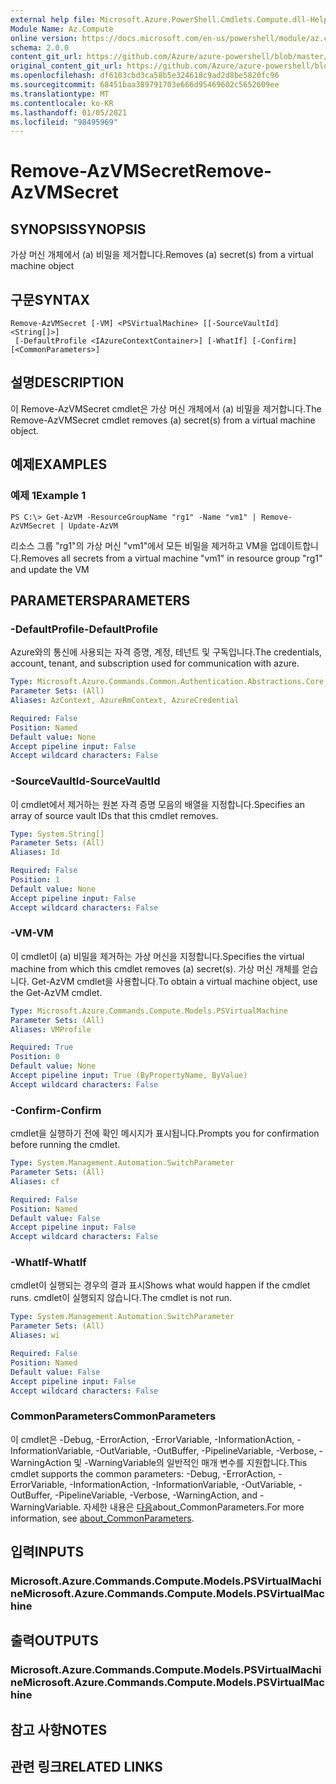 ```yaml
---
external help file: Microsoft.Azure.PowerShell.Cmdlets.Compute.dll-Help.xml
Module Name: Az.Compute
online version: https://docs.microsoft.com/en-us/powershell/module/az.compute/remove-azvmsecret
schema: 2.0.0
content_git_url: https://github.com/Azure/azure-powershell/blob/master/src/Compute/Compute/help/Remove-AzVMSecret.md
original_content_git_url: https://github.com/Azure/azure-powershell/blob/master/src/Compute/Compute/help/Remove-AzVMSecret.md
ms.openlocfilehash: df6103cbd3ca58b5e324618c9ad2d8be5820fc96
ms.sourcegitcommit: 68451baa389791703e666d95469602c5652609ee
ms.translationtype: MT
ms.contentlocale: ko-KR
ms.lasthandoff: 01/05/2021
ms.locfileid: "98495969"
---
```

# <span data-ttu-id="ff894-101">Remove-AzVMSecret</span><span class="sxs-lookup"><span data-stu-id="ff894-101">Remove-AzVMSecret</span></span>

## <span data-ttu-id="ff894-102">SYNOPSIS</span><span class="sxs-lookup"><span data-stu-id="ff894-102">SYNOPSIS</span></span>
<span data-ttu-id="ff894-103">가상 머신 개체에서 (a) 비밀을 제거합니다.</span><span class="sxs-lookup"><span data-stu-id="ff894-103">Removes (a) secret(s) from a virtual machine object</span></span>

## <span data-ttu-id="ff894-104">구문</span><span class="sxs-lookup"><span data-stu-id="ff894-104">SYNTAX</span></span>

```
Remove-AzVMSecret [-VM] <PSVirtualMachine> [[-SourceVaultId] <String[]>]
 [-DefaultProfile <IAzureContextContainer>] [-WhatIf] [-Confirm] [<CommonParameters>]
```

## <span data-ttu-id="ff894-105">설명</span><span class="sxs-lookup"><span data-stu-id="ff894-105">DESCRIPTION</span></span>
<span data-ttu-id="ff894-106">이 Remove-AzVMSecret cmdlet은 가상 머신 개체에서 (a) 비밀을 제거합니다.</span><span class="sxs-lookup"><span data-stu-id="ff894-106">The Remove-AzVMSecret cmdlet removes (a) secret(s) from a virtual machine object.</span></span>

## <span data-ttu-id="ff894-107">예제</span><span class="sxs-lookup"><span data-stu-id="ff894-107">EXAMPLES</span></span>

### <span data-ttu-id="ff894-108">예제 1</span><span class="sxs-lookup"><span data-stu-id="ff894-108">Example 1</span></span>
```
PS C:\> Get-AzVM -ResourceGroupName "rg1" -Name "vm1" | Remove-AzVMSecret | Update-AzVM
```

<span data-ttu-id="ff894-109">리소스 그룹 "rg1"의 가상 머신 "vm1"에서 모든 비밀을 제거하고 VM을 업데이트합니다.</span><span class="sxs-lookup"><span data-stu-id="ff894-109">Removes all secrets from a virtual machine "vm1" in resource group "rg1" and update the VM</span></span>

## <span data-ttu-id="ff894-110">PARAMETERS</span><span class="sxs-lookup"><span data-stu-id="ff894-110">PARAMETERS</span></span>

### <span data-ttu-id="ff894-111">-DefaultProfile</span><span class="sxs-lookup"><span data-stu-id="ff894-111">-DefaultProfile</span></span>
<span data-ttu-id="ff894-112">Azure와의 통신에 사용되는 자격 증명, 계정, 테넌트 및 구독입니다.</span><span class="sxs-lookup"><span data-stu-id="ff894-112">The credentials, account, tenant, and subscription used for communication with azure.</span></span>

```yaml
Type: Microsoft.Azure.Commands.Common.Authentication.Abstractions.Core.IAzureContextContainer
Parameter Sets: (All)
Aliases: AzContext, AzureRmContext, AzureCredential

Required: False
Position: Named
Default value: None
Accept pipeline input: False
Accept wildcard characters: False
```

### <span data-ttu-id="ff894-113">-SourceVaultId</span><span class="sxs-lookup"><span data-stu-id="ff894-113">-SourceVaultId</span></span>
<span data-ttu-id="ff894-114">이 cmdlet에서 제거하는 원본 자격 증명 모음의 배열을 지정합니다.</span><span class="sxs-lookup"><span data-stu-id="ff894-114">Specifies an array of source vault IDs that this cmdlet removes.</span></span>

```yaml
Type: System.String[]
Parameter Sets: (All)
Aliases: Id

Required: False
Position: 1
Default value: None
Accept pipeline input: False
Accept wildcard characters: False
```

### <span data-ttu-id="ff894-115">-VM</span><span class="sxs-lookup"><span data-stu-id="ff894-115">-VM</span></span>
<span data-ttu-id="ff894-116">이 cmdlet이 (a) 비밀을 제거하는 가상 머신을 지정합니다.</span><span class="sxs-lookup"><span data-stu-id="ff894-116">Specifies the virtual machine from which this cmdlet removes (a) secret(s).</span></span>
<span data-ttu-id="ff894-117">가상 머신 개체를 얻습니다. Get-AzVM cmdlet을 사용합니다.</span><span class="sxs-lookup"><span data-stu-id="ff894-117">To obtain a virtual machine object, use the Get-AzVM cmdlet.</span></span>

```yaml
Type: Microsoft.Azure.Commands.Compute.Models.PSVirtualMachine
Parameter Sets: (All)
Aliases: VMProfile

Required: True
Position: 0
Default value: None
Accept pipeline input: True (ByPropertyName, ByValue)
Accept wildcard characters: False
```

### <span data-ttu-id="ff894-118">-Confirm</span><span class="sxs-lookup"><span data-stu-id="ff894-118">-Confirm</span></span>
<span data-ttu-id="ff894-119">cmdlet을 실행하기 전에 확인 메시지가 표시됩니다.</span><span class="sxs-lookup"><span data-stu-id="ff894-119">Prompts you for confirmation before running the cmdlet.</span></span>

```yaml
Type: System.Management.Automation.SwitchParameter
Parameter Sets: (All)
Aliases: cf

Required: False
Position: Named
Default value: False
Accept pipeline input: False
Accept wildcard characters: False
```

### <span data-ttu-id="ff894-120">-WhatIf</span><span class="sxs-lookup"><span data-stu-id="ff894-120">-WhatIf</span></span>
<span data-ttu-id="ff894-121">cmdlet이 실행되는 경우의 결과 표시</span><span class="sxs-lookup"><span data-stu-id="ff894-121">Shows what would happen if the cmdlet runs.</span></span>
<span data-ttu-id="ff894-122">cmdlet이 실행되지 않습니다.</span><span class="sxs-lookup"><span data-stu-id="ff894-122">The cmdlet is not run.</span></span>

```yaml
Type: System.Management.Automation.SwitchParameter
Parameter Sets: (All)
Aliases: wi

Required: False
Position: Named
Default value: False
Accept pipeline input: False
Accept wildcard characters: False
```

### <span data-ttu-id="ff894-123">CommonParameters</span><span class="sxs-lookup"><span data-stu-id="ff894-123">CommonParameters</span></span>
<span data-ttu-id="ff894-124">이 cmdlet은 -Debug, -ErrorAction, -ErrorVariable, -InformationAction, -InformationVariable, -OutVariable, -OutBuffer, -PipelineVariable, -Verbose, -WarningAction 및 -WarningVariable의 일반적인 매개 변수를 지원합니다.</span><span class="sxs-lookup"><span data-stu-id="ff894-124">This cmdlet supports the common parameters: -Debug, -ErrorAction, -ErrorVariable, -InformationAction, -InformationVariable, -OutVariable, -OutBuffer, -PipelineVariable, -Verbose, -WarningAction, and -WarningVariable.</span></span> <span data-ttu-id="ff894-125">자세한 내용은 [다음](http://go.microsoft.com/fwlink/?LinkID=113216)about_CommonParameters.</span><span class="sxs-lookup"><span data-stu-id="ff894-125">For more information, see [about_CommonParameters](http://go.microsoft.com/fwlink/?LinkID=113216).</span></span>

## <span data-ttu-id="ff894-126">입력</span><span class="sxs-lookup"><span data-stu-id="ff894-126">INPUTS</span></span>

### <span data-ttu-id="ff894-127">Microsoft.Azure.Commands.Compute.Models.PSVirtualMachine</span><span class="sxs-lookup"><span data-stu-id="ff894-127">Microsoft.Azure.Commands.Compute.Models.PSVirtualMachine</span></span>

## <span data-ttu-id="ff894-128">출력</span><span class="sxs-lookup"><span data-stu-id="ff894-128">OUTPUTS</span></span>

### <span data-ttu-id="ff894-129">Microsoft.Azure.Commands.Compute.Models.PSVirtualMachine</span><span class="sxs-lookup"><span data-stu-id="ff894-129">Microsoft.Azure.Commands.Compute.Models.PSVirtualMachine</span></span>

## <span data-ttu-id="ff894-130">참고 사항</span><span class="sxs-lookup"><span data-stu-id="ff894-130">NOTES</span></span>

## <span data-ttu-id="ff894-131">관련 링크</span><span class="sxs-lookup"><span data-stu-id="ff894-131">RELATED LINKS</span></span>
